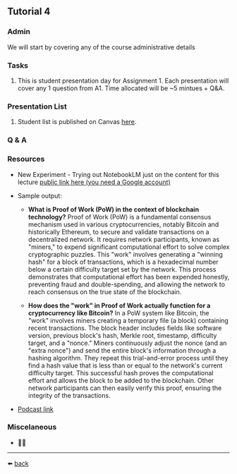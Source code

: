 ## Tutorial 4

### Admin
We will start by covering any of the course administrative details

### Tasks
1. This is student presentation day for Assignment 1. Each presentation will cover any 1 question from A1. Time allocated will be ~5 mintues + Q&A. 

### Presentation List
1. Student list is published on Canvas [here](https://rmit.instructure.com/courses/153071/discussion_topics/2760438?entry_id=3239739).

### Q & A

### Resources
* New Experiment - Trying out NotebookLM just on the content for this lecture [public link here (you need a Google account)](https://notebooklm.google.com/notebook/13a0180e-751f-4997-8bda-7da5cecec316)
* Sample output:
  * **What is Proof of Work (PoW) in the context of blockchain technology?**
Proof of Work (PoW) is a fundamental consensus mechanism used in various cryptocurrencies, notably Bitcoin and historically Ethereum, to secure and validate transactions on a decentralized network. It requires network participants, known as "miners," to expend significant computational effort to solve complex cryptographic puzzles. This "work" involves generating a "winning hash" for a block of transactions, which is a hexadecimal number below a certain difficulty target set by the network. This process demonstrates that computational effort has been expended honestly, preventing fraud and double-spending, and allowing the network to reach consensus on the true state of the blockchain.

  * **How does the "work" in Proof of Work actually function for a cryptocurrency like Bitcoin?**
In a PoW system like Bitcoin, the "work" involves miners creating a temporary file (a block) containing recent transactions. The block header includes fields like software version, previous block's hash, Merkle root, timestamp, difficulty target, and a "nonce." Miners continuously adjust the nonce (and an "extra nonce") and send the entire block's information through a hashing algorithm. They repeat this trial-and-error process until they find a hash value that is less than or equal to the network's current difficulty target. This successful hash proves the computational effort and allows the block to be added to the blockchain. Other network participants can then easily verify this proof, ensuring the integrity of the transactions.

* [Podcast link]()
  
### Miscelaneous
* 🤷‍♂️

---
⬅️ [back](/../../)
